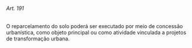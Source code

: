 
###### Art. 191
O reparcelamento do solo poderá ser executado por meio de concessão urbanística, como objeto principal ou como atividade vinculada a projetos de transformação urbana.
